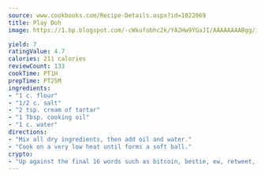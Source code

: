 ```yaml
---
source: www.cookbooks.com/Recipe-Details.aspx?id=1022069
title: Play Doh
image: https://1.bp.blogspot.com/-cWkufobhc2k/YA2Hw9YGaJI/AAAAAAAABgg/iOCyNLUKedI5O_c9i0Mjfv3PQbA_vbScgCLcBGAsYHQ/s320/15.png

yield: 7
ratingValue: 4.7
calories: 211 calories
reviewCount: 133
cookTime: PT1H
prepTime: PT25M
ingredients:
- "1 c. flour"
- "1/2 c. salt"
- "2 tsp. cream of tartar"
- "1 Tbsp. cooking oil"
- "1 c. water"
directions:
- "Mix all dry ingredients, then add oil and water."
- "Cook on a very low heat until forms a soft ball."
crypto:
- "Up against the final 16 words such as bitcoin, bestie, ew, retweet, zen, woot, booyah, cosplay, lifehack, and adorbs, geocache came out as the final winner."
---
```

